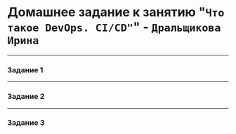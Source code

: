 # Домашнее задание к занятию "`Что такое DevOps. CI/CD"`" - `Дральщикова Ирина`
---

### Задание 1


---

### Задание 2



---

### Задание 3
